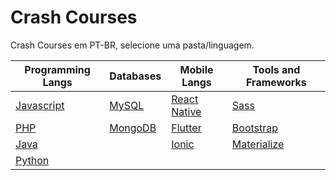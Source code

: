 # Crash Courses
Crash Courses em PT-BR, selecione uma pasta/linguagem.

| Programming Langs | Databases | Mobile Langs | Tools and Frameworks |
| ----------- | ---- | ---- | ---- |
| [Javascript](/javascript) |[MySQL](/mysql)|[React Native](/react-native)|[Sass](/sass)|
|[PHP](/php)|[MongoDB](/mongodb)|[Flutter](/flutter)|[Bootstrap](/bootstrap)|
|[Java](/java)||[Ionic](/ionic)|[Materialize](/materialize)|
| [Python](/python)||||




